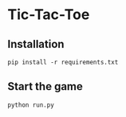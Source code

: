 # Tic-Tac-Toe

## Installation 

```
pip install -r requirements.txt
```

## Start the game 

```
python run.py
```